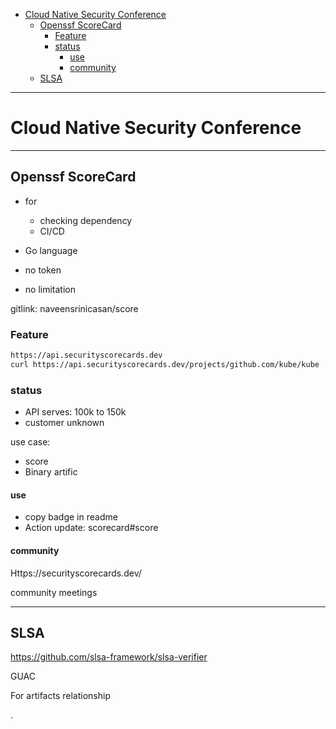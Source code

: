 - [Cloud Native Security Conference](#cloud-native-security-conference)
  - [Openssf ScoreCard](#openssf-scorecard)
    - [Feature](#feature)
    - [status](#status)
      - [use](#use)
      - [community](#community)
  - [SLSA](#slsa)

---

# Cloud Native Security Conference

---

## Openssf ScoreCard


- for
  - checking dependency
  - CI/CD
- Go language

- no token
- no limitation


gitlink: naveensrinicasan/score

### Feature


```bash
https://api.securityscorecards.dev
curl https://api.securityscorecards.dev/projects/github.com/kube/kube
```

### status


- API serves: 100k to 150k
- customer unknown

use case:
- score
- Binary artific


#### use

- copy badge in readme
- Action update: scorecard#score

#### community

Https://securityscorecards.dev/

community meetings


---


## SLSA

https://github.com/slsa-framework/slsa-verifier


GUAC

For artifacts relationship
















.
